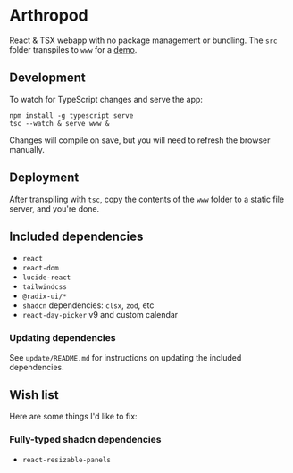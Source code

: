 # Arthropod

React & TSX webapp with no package management or bundling. The `src` folder transpiles to `www` for a [demo](https://guscost.github.io/arthropod/www/).

## Development

To watch for TypeScript changes and serve the app:

```
npm install -g typescript serve
tsc --watch & serve www &
```

Changes will compile on save, but you will need to refresh the browser manually.

## Deployment

After transpiling with `tsc`, copy the contents of the `www` folder to a static file server, and you're done.

## Included dependencies

- `react`
- `react-dom`
- `lucide-react`
- `tailwindcss`
- `@radix-ui/*`
- `shadcn` dependencies: `clsx`, `zod`, etc
- `react-day-picker` v9 and custom calendar

### Updating dependencies

See `update/README.md` for instructions on updating the included dependencies.

## Wish list

Here are some things I'd like to fix:

### Fully-typed shadcn dependencies

- `react-resizable-panels`
